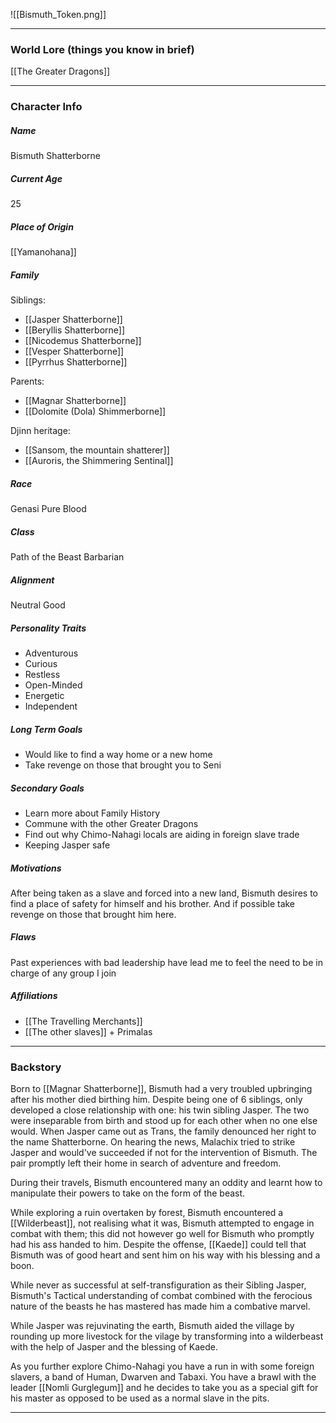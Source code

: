 ![[Bismuth_Token.png]]

---
### World Lore (things you know in brief)
[[The Greater Dragons]]


---
### Character Info

##### Name 
Bismuth Shatterborne

##### Current Age
25

##### Place of Origin
[[Yamanohana]]

##### Family

Siblings: 
- [[Jasper Shatterborne]]
- [[Beryllis Shatterborne]]
- [[Nicodemus Shatterborne]]
- [[Vesper Shatterborne]]
- [[Pyrrhus Shatterborne]]

Parents:
- [[Magnar Shatterborne]]
- [[Dolomite (Dola) Shimmerborne]]

Djinn heritage:
- [[Sansom, the mountain shatterer]]
- [[Auroris, the Shimmering Sentinal]]

##### Race
Genasi Pure Blood

##### Class
Path of the Beast Barbarian

##### Alignment
Neutral Good

##### Personality Traits
- Adventurous
- Curious
- Restless
- Open-Minded
- Energetic
- Independent

##### Long Term Goals
- Would like to find a way home or a new home
- Take revenge on those that brought you to Seni

##### Secondary Goals
- Learn more about Family History
- Commune with the other Greater Dragons
- Find out why Chimo-Nahagi locals are aiding in foreign slave trade
- Keeping Jasper safe

##### Motivations
After being taken as a slave and forced into a new land, Bismuth desires to find a place of safety for himself and his brother. And if possible take revenge on those that brought him here.

##### Flaws
Past experiences with bad leadership have lead me to feel the need to be in charge of any group I join

##### Affiliations
- [[The Travelling Merchants]]
- [[The other slaves]] + Primalas

---
### Backstory

Born to [[Magnar Shatterborne]], Bismuth had a very troubled upbringing after his mother died birthing him. Despite being one of 6 siblings, only developed a close relationship with one: his twin sibling Jasper. The two were inseparable from birth and stood up for each other when no one else would. When Jasper came out as Trans, the family denounced her right to the name Shatterborne. On hearing the news, Malachix tried to strike Jasper and would've succeeded if not for the intervention of Bismuth. The pair promptly left their home in search of adventure and freedom. 

During their travels, Bismuth encountered many an oddity and learnt how to manipulate their powers to take on the form of the beast. 

While exploring a ruin overtaken by forest, Bismuth encountered a [[Wilderbeast]], not realising what it was, Bismuth attempted to engage in combat with them; this did not however go well for Bismuth who promptly had his ass handed to him. Despite the offense, [[Kaede]] could tell that Bismuth was of good heart and sent him on his way with his blessing and a boon.

While never as successful at self-transfiguration as their Sibling Jasper, Bismuth's Tactical understanding of combat combined with the ferocious nature of the beasts he has mastered has made him a combative marvel. 

While Jasper was rejuvinating the earth, Bismuth aided the village by rounding up more livestock for the vilage by transforming into a wilderbeast with the help of Jasper and the blessing of Kaede.


As you further explore Chimo-Nahagi you have a run in with some foreign slavers, a band of Human, Dwarven and Tabaxi. You have a brawl with the leader [[Nomli Gurglegum]] and he decides to take you as a special gift for his master as opposed to be used as a normal slave in the pits. 



---
